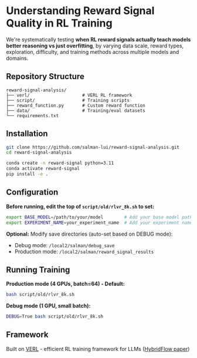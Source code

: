 # Understanding Reward Signal Quality in RL Training

We're systematically testing **when RL reward signals actually teach models better reasoning vs just overfitting**, by varying data scale, reward types, exploration, difficulty, and training methods across multiple models and domains.

## Repository Structure

```
reward-signal-analysis/
├── verl/                    # VERL RL framework
├── script/                  # Training scripts
├── reward_function.py       # Custom reward function
├── data/                    # Training/eval datasets
└── requirements.txt
```

## Installation

```bash
git clone https://github.com/salman-lui/reward-signal-analysis.git
cd reward-signal-analysis

conda create -n reward-signal python=3.11
conda activate reward-signal
pip install -e .
```

## Configuration

**Before running, edit the top of `script/old/rlvr_8k.sh` to set:**

```bash
export BASE_MODEL=/path/to/your/model        # Add your base model path
export EXPERIMENT_NAME=your_experiment_name  # Add your experiment name
```

**Optional:** Modify save directories (auto-set based on DEBUG mode):
- Debug mode: `/local2/salman/debug_save`
- Production mode: `/local2/salman/reward_signal_results`

## Running Training

**Production mode (4 GPUs, batch=64) - Default:**
```bash
bash script/old/rlvr_8k.sh
```

**Debug mode (1 GPU, small batch):**
```bash
DEBUG=True bash script/old/rlvr_8k.sh
```

## Framework

Built on [VERL](https://github.com/volcengine/verl) - efficient RL training framework for LLMs ([HybridFlow paper](https://arxiv.org/abs/2409.19256v2))